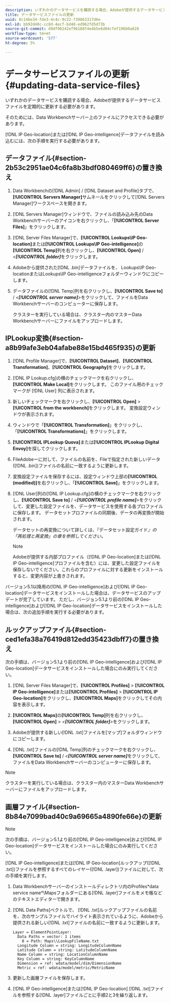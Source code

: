 ```yaml
---
description: いずれかのデータサービスを購読する場合、Adobeが提供するデータサービスファイルを定期的に更新する必要があります。
title: データサービスファイルの更新
uuid: 8c14be34-fde3-4c4c-9c22-739863317d6e
exl-id: bb92d40c-cc8d-4ecf-bd48-ed962fd5d73b
source-git-commit: d9df90242ef96188f4e4b5e6d04cfef196b0a628
workflow-type: tm+mt
source-wordcount: '577'
ht-degree: 5%

---
```


# データサービスファイルの更新{#updating-data-service-files}

いずれかのデータサービスを購読する場合、Adobeが提供するデータサービスファイルを定期的に更新する必要があります。

そのためには、Data Workbenchサーバー上のファイルにアクセスできる必要があります。

[!DNL IP Geo-location]または[!DNL IP Geo-intelligence]データファイルを読み込むには、次の手順を実行する必要があります。

## データファイル{#section-2b53c2951ae04c6fa8b3bdf080469ff6}の置き換え

1. Data Workbenchの[!DNL Admin] / [!DNL Dataset and Profile]タブで、**[!UICONTROL Servers Manager]**&#x200B;サムネールをクリックして[!DNL Servers Manager]ワークスペースを開きます。

1. [!DNL Servers Manager]ウィンドウで、ファイルの読み込み先のData Workbenchサーバーのアイコンを右クリックし、「**[!UICONTROL Server Files]**」をクリックします。

1. [!DNL Server Files Manager]で、**[!UICONTROL Lookups\IP Geo-location]**&#x200B;または&#x200B;**[!UICONTROL Lookups\IP Geo-intelligence]**&#x200B;の&#x200B;**[!UICONTROL Temp]**&#x200B;列を右クリックし、**[!UICONTROL Open]** / *&lt;**[!UICONTROL folder]***&#x200B;をクリックします。

1. Adobeから提供された[!DNL .bin]データファイルを、 Lookups\IP Geo-locationまたはLookups\IP Geo-intelligenceフォルダーウィンドウにコピーします。
1. データファイルの[!DNL Temp]列を右クリックし、**[!UICONTROL Save to]** / *&lt;**[!UICONTROL server name]**>*&#x200B;をクリックして、ファイルをData Workbenchサーバーのコンピューターに保存します。

   クラスターを実行している場合は、クラスター内のマスターData Workbenchサーバーにファイルをアップロードします。

## IPLookup変換{#section-a8b99afe3eb04afabe88e15bd465f935}の更新

1. [!DNL Profile Manager]で、**[!UICONTROL Dataset]**、**[!UICONTROL Transformation]**、**[!UICONTROL Geography]**&#x200B;をクリックします。

1. [!DNL IP Lookup.cfg]の横のチェックマークを右クリックし、**[!UICONTROL Make Local]**&#x200B;をクリックします。 このファイル用のチェックマークが [!DNL User] 列に表示されます。

1. 新しいチェックマークを右クリックし、**[!UICONTROL Open]** > **[!UICONTROL from the workbench]**&#x200B;をクリックします。 変換設定ウィンドウが表示されます。

1. ウィンドウで「**[!UICONTROL Transformation]**」をクリックし、「**[!UICONTROL Transformations]**」をクリックします。

1. **[!UICONTROL IPLookup Quova]**&#x200B;または&#x200B;**[!UICONTROL IPLookup Digital Envoy]**&#x200B;を探してクリックします。

1. FileAdobeーに対して、ファイルの名前を、Fileで指定された新しいデータ([!DNL .bin])ファイルの名前に一致するように更新します。
1. 変換設定ファイルを保存するには、設定ウィンドウ上部の&#x200B;**[!UICONTROL (modified)]**&#x200B;を右クリックし、「**[!UICONTROL Save]**」をクリックします。

1. [!DNL User]列の[!DNL IP Lookup.cfg]の横のチェックマークを右クリックし、**[!UICONTROL Save to]** / *&lt;**[!UICONTROL profile name]**>*&#x200B;をクリックして、変更した設定ファイルを、データサービスを使用する各プロファイルに保存します。 データセットプロファイルの同期後、データの再変換が開始されます。

   データセットの再変換について詳しくは、『データセット設定ガイド&#x200B;*』の「再処理と再変換」の章を参照してください。*

   >[!NOTE]
   >
   >Adobeが提供する内部プロファイル（[!DNL IP Geo-location]または[!DNL IP Geo-intelligence]プロファイルを含む）には、変更した設定ファイルを保存しないでください。これらのプロファイルに対する更新をインストールすると、変更内容が上書きされます。

バージョン5.1以降用の[!DNL IP Geo-intelligence]および[!DNL IP Geo-location]データサービスをインストールした場合は、データサービスのアップデートが完了しています。 ただし、バージョン5.1より前の[!DNL IP Geo-intelligence]および[!DNL IP Geo-location]データサービスをインストールした場合は、次の追加手順を実行する必要があります。

## ルックアップファイル{#section-ced1efa38a76419d812edd35423dbff7}の置き換え

次の手順は、バージョン5.1より前の[!DNL IP Geo-intelligence]および[!DNL IP Geo-location]データサービスをインストールした場合にのみ実行してください。

1. [!DNL Server Files Manager]で、**[!UICONTROL Profiles]** > **[!UICONTROL IP Geo-intelligence]**&#x200B;または&#x200B;**[!UICONTROL Profiles]** > **[!UICONTROL IP Geo-location]**&#x200B;をクリックし、**[!UICONTROL Maps]**&#x200B;をクリックしてその内容を表示します。

1. **[!UICONTROL Maps]**&#x200B;の&#x200B;**[!UICONTROL Temp]**&#x200B;列を右クリックし、**[!UICONTROL Open]** > *&lt;**[!UICONTROL folder]**>*&#x200B;をクリックします。

1. Adobeが提供する新しい[!DNL .txt]ファイルを[マップ]フォルダウィンドウにコピーします。
1. [!DNL .txt]ファイルの[!DNL Temp]列のチェックマークを右クリックし、**[!UICONTROL Save to]** / *&lt;**[!UICONTROL server name]***&#x200B;をクリックして、ファイルをData Workbenchサーバーのコンピューターに保存します。

>[!NOTE]
>
>クラスターを実行している場合は、クラスター内のマスターData Workbenchサーバーにファイルをアップロードします。

## 画層ファイル{#section-8b84e7099bad40c9a69665a4890fe66e}の更新

>[!NOTE]
>
>次の手順は、バージョン5.1より前の[!DNL IP Geo-intelligence]および[!DNL IP Geo-location]データサービスをインストールした場合にのみ実行してください。

[!DNL IP Geo-intelligence]または[!DNL IP Geo-location]ルックアップ([!DNL .txt])ファイルを参照するすべてのレイヤー([!DNL .layer])ファイルに対して、次の手順を実行します。

1. Data Workbenchサーバーのインストールディレクトリ内のProfiles\*data service name*\Mapsフォルダーにある[!DNL .layer]ファイルをメモ帳などのテキストエディターで開きます。

1. [!DNL Data Paths]ベクトルで、 [!DNL .txt]ルックアップファイルの名前を、次のサンプルファイルでハイライト表示されているように、Adobeから提供される新しい[!DNL .txt]ファイルの名前に一致するように更新します。

   ```
   Layer = ElementPointLayer:
     Data Paths = vector: 1 items
       0 = Path: Maps\\LookupFileName.txt
     Longitude Column = string: LongitudeColumnName
     Latitude Column = string: LatitudeColumnName
     Name Column = string: LocationColumnName
     Key Column = string: KeyColumnName
     Dimension = ref: wdata/model/dim/DimensionName
     Metric = ref: wdata/model/metric/MetricName
   ```

1. 更新した画層ファイルを保存します。
1. [!DNL IP Geo-intelligence]または[!DNL IP Geo-location] [!DNL .txt]ファイルを参照する[!DNL .layer]ファイルごとに手順2と3を繰り返します。
